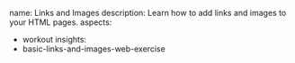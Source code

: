 name: Links and Images
description: Learn how to add links and images to your HTML pages.
aspects:
  - workout
insights:
  - basic-links-and-images-web-exercise

